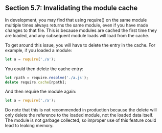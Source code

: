 ## Section 5.7: Invalidating the module cache

In development, you may find that using require() on the same module multiple times 
always returns the same module, even if you have made changes to that file. This is 
because modules are cached the first time they are loaded, and any subsequent module 
loads will load from the cache.

To get around this issue, you will have to delete the entry in the cache. For example, if you loaded a module:

```js
let a = require('./a');
```

You could then delete the cache entry:

```js
let rpath = require.resolve('./a.js');
delete require.cache[rpath];
```

And then require the module again:

```js
let a = require('./a');
```

Do note that this is not recommended in production because the delete will only delete 
the reference to the loaded module, not the loaded data itself. The module is not 
garbage collected, so improper use of this feature could lead to leaking memory.